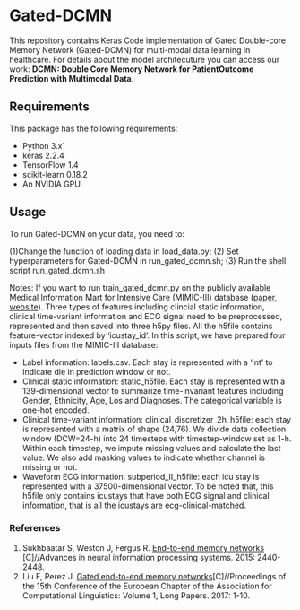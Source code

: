 # Gated-DCMN
This repository contains Keras Code implementation of Gated Double-core Memory Network (Gated-DCMN) for multi-modal data learning in healthcare. For details about the model architecuture you can access our work: **DCMN: Double Core Memory Network for PatientOutcome Prediction with Multimodal Data**.


## Requirements
This package has the following requirements:
* Python 3.x`
* keras 2.2.4
* TensorFlow 1.4
* scikit-learn 0.18.2
* An NVIDIA GPU.

## Usage
To run Gated-DCMN on your data, you need to: 

(1)Change the function of loading data in load_data.py; (2) Set hyperparameters for Gated-DCMN in run_gated_dcmn.sh; (3) Run the shell script run_gated_dcmn.sh

Notes: If you want to run train_gated_dcmn.py on the publicly available Medical Information Mart for Intensive Care (MIMIC-III) database ([paper](http://www.nature.com/articles/sdata201635), [website](http://mimic.physionet.org)). Three types of features including clincial static information, clinical time-variant information and ECG signal need to be preprocessed, represented and then saved into three h5py files. All the h5file contains feature-vector indexed by ‘icustay_id’. In this script, we have prepared four inputs files from the MIMIC-III database:

*	Label information: labels.csv. Each stay is represented with a ‘int’ to indicate die in prediction window or not.
*	Clinical static information: static_h5file. Each stay is represented with a 139-dimensional vector to summarize time-invariant features including Gender, Ethnicity, Age, Los and Diagnoses. The categorical variable is one-hot encoded.
*	Clinical time-variant information: clinical_discretizer_2h_h5file: each stay is represented with a matrix of shape (24,76). We divide data collection window (DCW=24-h) into 24 timesteps with timestep-window set as 1-h. Within each timestep, we impute missing values and calculate the last value. We also add masking values to indicate whether channel is missing or not.
*	Waveform ECG information: subperiod_II_h5file: each icu stay is represented with a 37500-dimensional vector. To be noted that, this h5file only contains icustays that have both ECG signal and clinical information, that is all the icustays are ecg-clinical-matched.

### References
1. Sukhbaatar S, Weston J, Fergus R. [End-to-end memory networks](https://arxiv.org/pdf/1503.08895.pdf)
[C]//Advances in neural information processing systems. 2015: 2440-2448. 
2. Liu F, Perez J. [Gated end-to-end memory networks](https://www.aclweb.org/anthology/E17-1001)[C]//Proceedings of the 15th Conference of the European Chapter of the Association for Computational Linguistics: Volume 1, Long Papers. 2017: 1-10.



